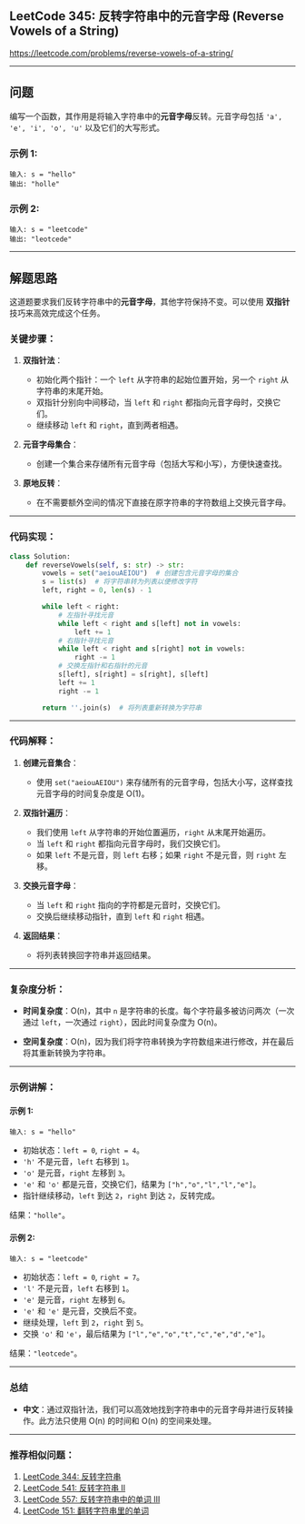 ## LeetCode 345: 反转字符串中的元音字母 (Reverse Vowels of a String)

https://leetcode.com/problems/reverse-vowels-of-a-string/

---

## 问题

编写一个函数，其作用是将输入字符串中的**元音字母**反转。元音字母包括 `'a', 'e', 'i', 'o', 'u'` 以及它们的大写形式。

### 示例 1:

```
输入: s = "hello"
输出: "holle"
```

### 示例 2:

```
输入: s = "leetcode"
输出: "leotcede"
```

---

## 解题思路

这道题要求我们反转字符串中的**元音字母**，其他字符保持不变。可以使用 **双指针** 技巧来高效完成这个任务。

### 关键步骤：

1. **双指针法**：
   - 初始化两个指针：一个 `left` 从字符串的起始位置开始，另一个 `right` 从字符串的末尾开始。
   - 双指针分别向中间移动，当 `left` 和 `right` 都指向元音字母时，交换它们。
   - 继续移动 `left` 和 `right`，直到两者相遇。

2. **元音字母集合**：
   - 创建一个集合来存储所有元音字母（包括大写和小写），方便快速查找。
   
3. **原地反转**：
   - 在不需要额外空间的情况下直接在原字符串的字符数组上交换元音字母。

---

### 代码实现：

```python
class Solution:
    def reverseVowels(self, s: str) -> str:
        vowels = set("aeiouAEIOU")  # 创建包含元音字母的集合
        s = list(s)  # 将字符串转为列表以便修改字符
        left, right = 0, len(s) - 1

        while left < right:
            # 左指针寻找元音
            while left < right and s[left] not in vowels:
                left += 1
            # 右指针寻找元音
            while left < right and s[right] not in vowels:
                right -= 1
            # 交换左指针和右指针的元音
            s[left], s[right] = s[right], s[left]
            left += 1
            right -= 1

        return ''.join(s)  # 将列表重新转换为字符串
```

---

### 代码解释：

1. **创建元音集合**：
   - 使用 `set("aeiouAEIOU")` 来存储所有的元音字母，包括大小写，这样查找元音字母的时间复杂度是 O(1)。

2. **双指针遍历**：
   - 我们使用 `left` 从字符串的开始位置遍历，`right` 从末尾开始遍历。
   - 当 `left` 和 `right` 都指向元音字母时，我们交换它们。
   - 如果 `left` 不是元音，则 `left` 右移；如果 `right` 不是元音，则 `right` 左移。

3. **交换元音字母**：
   - 当 `left` 和 `right` 指向的字符都是元音时，交换它们。
   - 交换后继续移动指针，直到 `left` 和 `right` 相遇。

4. **返回结果**：
   - 将列表转换回字符串并返回结果。

---

### 复杂度分析：

- **时间复杂度**：O(n)，其中 `n` 是字符串的长度。每个字符最多被访问两次（一次通过 `left`，一次通过 `right`），因此时间复杂度为 O(n)。
  
- **空间复杂度**：O(n)，因为我们将字符串转换为字符数组来进行修改，并在最后将其重新转换为字符串。

---

### 示例讲解：

#### 示例 1:

```
输入: s = "hello"
```

- 初始状态：`left = 0`, `right = 4`。
- `'h'` 不是元音，`left` 右移到 `1`。
- `'o'` 是元音，`right` 左移到 `3`。
- `'e'` 和 `'o'` 都是元音，交换它们，结果为 `["h","o","l","l","e"]`。
- 指针继续移动，`left` 到达 `2`，`right` 到达 `2`，反转完成。

结果：`"holle"`。

#### 示例 2:

```
输入: s = "leetcode"
```

- 初始状态：`left = 0`, `right = 7`。
- `'l'` 不是元音，`left` 右移到 `1`。
- `'e'` 是元音，`right` 左移到 `6`。
- `'e'` 和 `'e'` 是元音，交换后不变。
- 继续处理，`left` 到 `2`，`right` 到 `5`。
- 交换 `'o'` 和 `'e'`，最后结果为 `["l","e","o","t","c","e","d","e"]`。

结果：`"leotcede"`。

---

### 总结

- **中文**：通过双指针法，我们可以高效地找到字符串中的元音字母并进行反转操作。此方法只使用 O(n) 的时间和 O(n) 的空间来处理。

---

### 推荐相似问题：

1. [LeetCode 344: 反转字符串](https://leetcode.com/problems/reverse-string/)
2. [LeetCode 541: 反转字符串 II](https://leetcode.com/problems/reverse-string-ii/)
3. [LeetCode 557: 反转字符串中的单词 III](https://leetcode.com/problems/reverse-words-in-a-string-iii/)
4. [LeetCode 151: 翻转字符串里的单词](https://leetcode.com/problems/reverse-words-in-a-string/)

